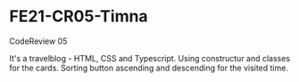 # FE21-CR05-Timna

CodeReview 05

It's a travelblog - HTML, CSS and Typescript.
Using constructur and classes for the cards.
Sorting button ascending and descending for the visited time.
